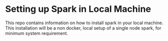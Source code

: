 # Setting up Spark in Local Machine
This repo contains information on how to install spark in your local machine. 
This installation will be a non docker, local setup of a single node spark, for minimum system requirement. 